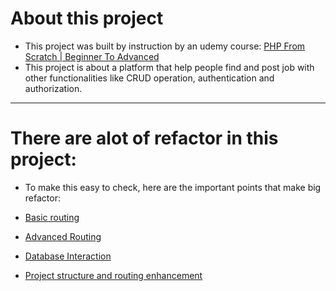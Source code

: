 # About this project

- This project was built by instruction by an udemy course: [PHP From Scratch | Beginner To Advanced](https://anbschool2.udemy.com/course/php-from-scratch-course/learn/lecture/41058240#overview)
- This project is about a platform that help people find and post job with other functionalities like CRUD operation, authentication and authorization.
---
# There are alot of refactor in this project:
- To make this easy to check, here are the important points that make big refactor:

- [Basic routing](https://github.com/SenglayPann/php-workopia/tree/basic-routing)
- [Advanced Routing](https://github.com/SenglayPann/php-workopia/tree/advance-routing)
- [Database Interaction](https://github.com/SenglayPann/php-workopia/tree/database-interaction)
- [Project structure and routing enhancement](https://github.com/SenglayPann/php-workopia/tree/project-structure-enhancement)